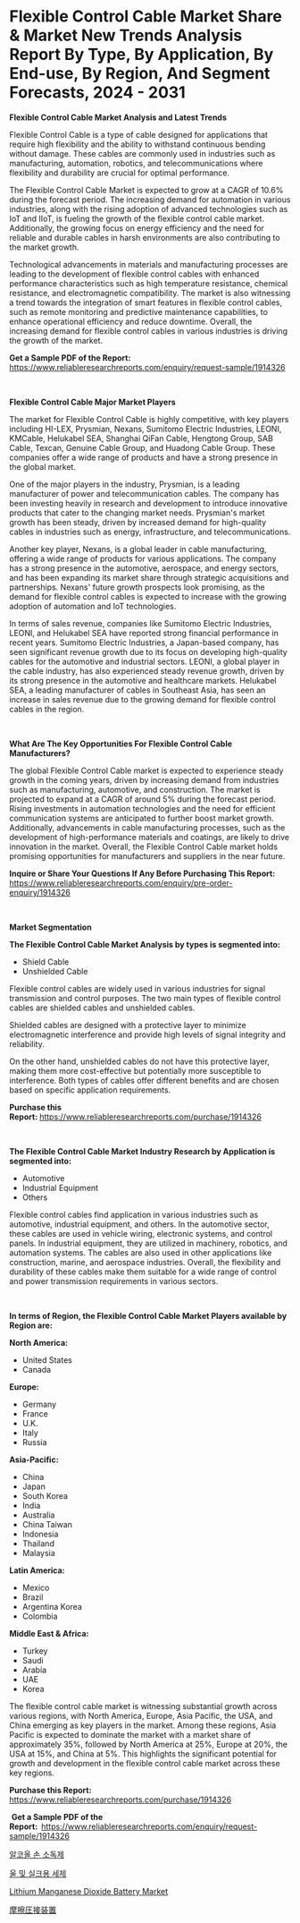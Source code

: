 <p><h1>Flexible Control Cable Market Share & Market New Trends Analysis Report By Type, By Application, By End-use, By Region, And Segment Forecasts, 2024 - 2031</h1></p><p><strong>Flexible Control Cable Market Analysis and Latest Trends</strong></p>
<p><p>Flexible Control Cable is a type of cable designed for applications that require high flexibility and the ability to withstand continuous bending without damage. These cables are commonly used in industries such as manufacturing, automation, robotics, and telecommunications where flexibility and durability are crucial for optimal performance.</p><p>The Flexible Control Cable Market is expected to grow at a CAGR of 10.6% during the forecast period. The increasing demand for automation in various industries, along with the rising adoption of advanced technologies such as IoT and IIoT, is fueling the growth of the flexible control cable market. Additionally, the growing focus on energy efficiency and the need for reliable and durable cables in harsh environments are also contributing to the market growth.</p><p>Technological advancements in materials and manufacturing processes are leading to the development of flexible control cables with enhanced performance characteristics such as high temperature resistance, chemical resistance, and electromagnetic compatibility. The market is also witnessing a trend towards the integration of smart features in flexible control cables, such as remote monitoring and predictive maintenance capabilities, to enhance operational efficiency and reduce downtime. Overall, the increasing demand for flexible control cables in various industries is driving the growth of the market.</p></p>
<p><strong>Get a Sample PDF of the Report:&nbsp;</strong> <a href="https://www.reliableresearchreports.com/enquiry/request-sample/1914326">https://www.reliableresearchreports.com/enquiry/request-sample/1914326</a></p>
<p>&nbsp;</p>
<p><strong>Flexible Control Cable Major Market Players</strong></p>
<p><p>The market for Flexible Control Cable is highly competitive, with key players including HI-LEX, Prysmian, Nexans, Sumitomo Electric Industries, LEONI, KMCable, Helukabel SEA, Shanghai QiFan Cable, Hengtong Group, SAB Cable, Texcan, Genuine Cable Group, and Huadong Cable Group. These companies offer a wide range of products and have a strong presence in the global market.</p><p>One of the major players in the industry, Prysmian, is a leading manufacturer of power and telecommunication cables. The company has been investing heavily in research and development to introduce innovative products that cater to the changing market needs. Prysmian's market growth has been steady, driven by increased demand for high-quality cables in industries such as energy, infrastructure, and telecommunications.</p><p>Another key player, Nexans, is a global leader in cable manufacturing, offering a wide range of products for various applications. The company has a strong presence in the automotive, aerospace, and energy sectors, and has been expanding its market share through strategic acquisitions and partnerships. Nexans' future growth prospects look promising, as the demand for flexible control cables is expected to increase with the growing adoption of automation and IoT technologies.</p><p>In terms of sales revenue, companies like Sumitomo Electric Industries, LEONI, and Helukabel SEA have reported strong financial performance in recent years. Sumitomo Electric Industries, a Japan-based company, has seen significant revenue growth due to its focus on developing high-quality cables for the automotive and industrial sectors. LEONI, a global player in the cable industry, has also experienced steady revenue growth, driven by its strong presence in the automotive and healthcare markets. Helukabel SEA, a leading manufacturer of cables in Southeast Asia, has seen an increase in sales revenue due to the growing demand for flexible control cables in the region.</p></p>
<p>&nbsp;</p>
<p><strong>What Are The Key Opportunities For Flexible Control Cable Manufacturers?</strong></p>
<p><p>The global Flexible Control Cable market is expected to experience steady growth in the coming years, driven by increasing demand from industries such as manufacturing, automotive, and construction. The market is projected to expand at a CAGR of around 5% during the forecast period. Rising investments in automation technologies and the need for efficient communication systems are anticipated to further boost market growth. Additionally, advancements in cable manufacturing processes, such as the development of high-performance materials and coatings, are likely to drive innovation in the market. Overall, the Flexible Control Cable market holds promising opportunities for manufacturers and suppliers in the near future.</p></p>
<p><strong>Inquire or Share Your Questions If Any Before Purchasing This Report:</strong> <a href="https://www.reliableresearchreports.com/enquiry/pre-order-enquiry/1914326">https://www.reliableresearchreports.com/enquiry/pre-order-enquiry/1914326</a></p>
<p>&nbsp;</p>
<p><strong>Market Segmentation</strong></p>
<p><strong>The Flexible Control Cable Market Analysis by types is segmented into:</strong></p>
<p><ul><li>Shield Cable</li><li>Unshielded Cable</li></ul></p>
<p><p>Flexible control cables are widely used in various industries for signal transmission and control purposes. The two main types of flexible control cables are shielded cables and unshielded cables. </p><p>Shielded cables are designed with a protective layer to minimize electromagnetic interference and provide high levels of signal integrity and reliability. </p><p>On the other hand, unshielded cables do not have this protective layer, making them more cost-effective but potentially more susceptible to interference. Both types of cables offer different benefits and are chosen based on specific application requirements.</p></p>
<p><strong>Purchase this Report:&nbsp;</strong><a href="https://www.reliableresearchreports.com/purchase/1914326">https://www.reliableresearchreports.com/purchase/1914326</a></p>
<p>&nbsp;</p>
<p><strong>The Flexible Control Cable Market Industry Research by Application is segmented into:</strong></p>
<p><ul><li>Automotive</li><li>Industrial Equipment</li><li>Others</li></ul></p>
<p><p>Flexible control cables find application in various industries such as automotive, industrial equipment, and others. In the automotive sector, these cables are used in vehicle wiring, electronic systems, and control panels. In industrial equipment, they are utilized in machinery, robotics, and automation systems. The cables are also used in other applications like construction, marine, and aerospace industries. Overall, the flexibility and durability of these cables make them suitable for a wide range of control and power transmission requirements in various sectors.</p></p>
<p>&nbsp;</p>
<p><strong>In terms of Region, the Flexible Control Cable Market Players available by Region are:</strong></p>
<p>
    <p> <strong> North America: </strong>
        <ul>
            <li>United States</li>
            <li>Canada</li>
        </ul>
        </p> 
    <p> <strong> Europe: </strong>
        <ul>
            <li>Germany</li>
            <li>France</li>
            <li>U.K.</li>
            <li>Italy</li>
            <li>Russia</li>
        </ul>
        </p> 
    <p> <strong> Asia-Pacific: </strong>
        <ul>
            <li>China</li>
            <li>Japan</li>
            <li>South Korea</li>
            <li>India</li>
            <li>Australia</li>
            <li>China Taiwan</li>
            <li>Indonesia</li>
            <li>Thailand</li>
            <li>Malaysia</li>
        </ul>
        </p> 
    <p> <strong> Latin America: </strong>
        <ul>
            <li>Mexico</li>
            <li>Brazil</li>
            <li>Argentina Korea</li>
            <li>Colombia</li>
        </ul>
        </p> 
    <p> <strong> Middle East & Africa: </strong>
        <ul>
            <li>Turkey</li>
            <li>Saudi</li>
            <li>Arabia</li>
            <li>UAE</li>
            <li>Korea</li>
        </ul>
    </p>
    </p>
<p><p>The flexible control cable market is witnessing substantial growth across various regions, with North America, Europe, Asia Pacific, the USA, and China emerging as key players in the market. Among these regions, Asia Pacific is expected to dominate the market with a market share of approximately 35%, followed by North America at 25%, Europe at 20%, the USA at 15%, and China at 5%. This highlights the significant potential for growth and development in the flexible control cable market across these key regions.</p></p>
<p><strong>Purchase this Report: </strong><a href="https://www.reliableresearchreports.com/purchase/1914326">https://www.reliableresearchreports.com/purchase/1914326</a></p>
<p>&nbsp;<strong>Get a Sample PDF of the Report:&nbsp;&nbsp;</strong><a href="https://www.reliableresearchreports.com/enquiry/request-sample/1914326">https://www.reliableresearchreports.com/enquiry/request-sample/1914326</a></p>
<p><strong></strong></p>
<p><p><a href="https://github.com/Elenrrera7685/Market-Research-Report-List-1/blob/main/743897915131.md">알코올 손 소독제</a></p><p><a href="https://github.com/sammyUltyylrich9067856/Market-Research-Report-List-1/blob/main/231723715132.md">울 및 실크용 세제</a></p><p><a href="https://github.com/Whitneyboyettebo9kiw7yr13/Market-Research-Report-List-1/blob/main/lithium-manganese-dioxide-battery-market.md">Lithium Manganese Dioxide Battery Market</a></p><p><a href="https://github.com/ReyesKohler20231/Market-Research-Report-List-1/blob/main/277958416270.md">摩擦圧接装置</a></p></p>